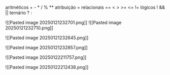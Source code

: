 aritméticos + - * / % **
atribuição =
relacionais == < > >= <= !=
lógicos  ! && ||
ternário ? :


![[Pasted image 20250121232701.png]]
![[Pasted image 20250121232710.png]]

![[Pasted image 20250121232645.png]]

![[Pasted image 20250121232857.png]]

![[Pasted image 20250122211757.png]]

![[Pasted image 20250122212438.png]]